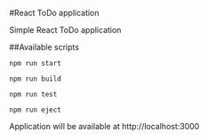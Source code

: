 #React ToDo application

Simple React ToDo application

##Available scripts

````
npm run start

npm run build

npm run test

npm run eject

````


Application will be available at http://localhost:3000
